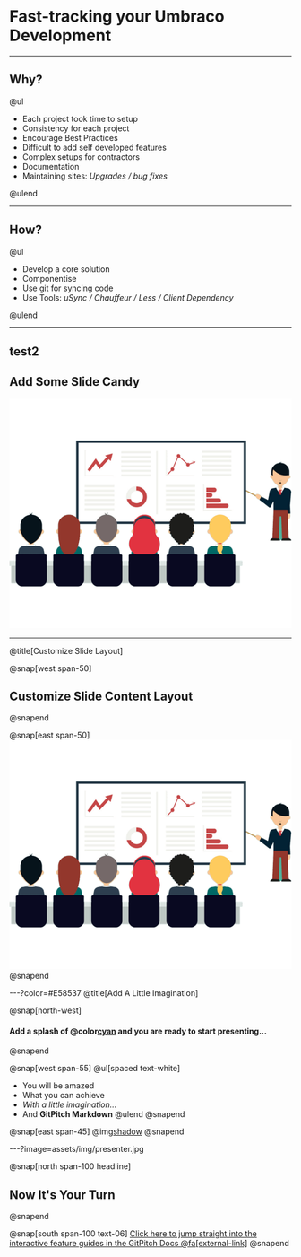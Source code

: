 # Fast-tracking your Umbraco Development

---

## Why?
@ul[](false)

- Each project took time to setup
- Consistency for each project
- Encourage Best Practices
- Difficult to add self developed features
- Complex setups for contractors
- Documentation
- Maintaining sites: *Upgrades / bug fixes*

@ulend

---

## How?

@ul[](false)

- Develop a core solution
- Componentise
- Use git for syncing code
- Use Tools: *uSync / Chauffeur / Less / Client Dependency*

@ulend

---
test2
---

## Add Some Slide Candy

![](assets/img/presentation.png)

---
@title[Customize Slide Layout]

@snap[west span-50]
## Customize Slide Content Layout
@snapend

@snap[east span-50]
![](assets/img/presentation.png)
@snapend

---?color=#E58537
@title[Add A Little Imagination]

@snap[north-west]
#### Add a splash of @color[cyan](**color**) and you are ready to start presenting...
@snapend

@snap[west span-55]
@ul[spaced text-white]
- You will be amazed
- What you can achieve
- *With a little imagination...*
- And **GitPitch Markdown**
@ulend
@snapend

@snap[east span-45]
@img[shadow](assets/img/conference.png)
@snapend

---?image=assets/img/presenter.jpg

@snap[north span-100 headline]
## Now It's Your Turn
@snapend

@snap[south span-100 text-06]
[Click here to jump straight into the interactive feature guides in the GitPitch Docs @fa[external-link]](https://gitpitch.com/docs/getting-started/tutorial/)
@snapend
